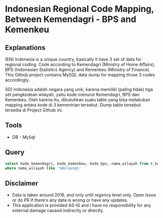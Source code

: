 Indonesian Regional Code Mapping, Between Kemendagri - BPS and Kemenkeu 
===================

Explanations
-------------------
(EN)
Indonesia is a unique country, basically it have 3 set of data for regional coding. Code according to Kemendagri (Ministry of Home Affairs), BPS (Indonesian Statistics Agency) and Kemenkeu (Ministry of Finance). This Github project contains MySQL data dump for mapping those 3 codes accordingly.

(ID)
Indonesia adalah negara yang unik, karena memiliki (paling tidak) tiga set pengkodean wilayah, yaitu kode menurut Kemendagri, BPS dan Kemenkeu. Oleh karena itu, dibutuhkan suatu table yang bisa melakukan mapping antara kode di 3 kementrian tersebut. Dump table tersebut tersedia di Project Github ini.

Tools
-------------------
* DB - MySql

Query
--------------------
``` sql
select kode_kemendagri, kode_kemenkeu, kode_bps, nama_wilayah from t_kewilayahan
where nama_wilayah like '%Bolaang%'
```

Disclaimer
-------------------
* Data is taken around 2016, and only until regency level only. Open Issue or do PR if there's any data is wrong or have any updates.
* This application is provided AS-IS and i have no responsibility for any external damage caused indirectly or directly. 